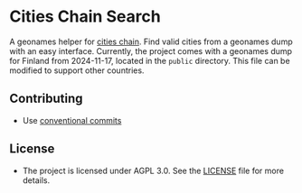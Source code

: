 # Cities Chain Search

A geonames helper for [cities chain](https://github.com/GlutenFreeGrapes/cities-chain). Find valid cities from a geonames dump with an easy interface. Currently, the project comes with a geonames dump for Finland from 2024-11-17, located in the `public` directory. This file can be modified to support other countries.

## Contributing

- Use [conventional commits](https://www.conventionalcommits.org/en/v1.0.0/)

## License

- The project is licensed under AGPL 3.0. See the [LICENSE](LICENSE) file for more details.
